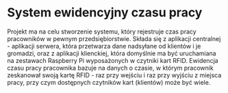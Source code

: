 # System ewidencyjny czasu pracy
Projekt ma na celu stworzenie systemu, który rejestruje czas pracy pracowników w pewnym przedsiębiorstwie. Składa się z aplikacji centralnej - aplikacji serwera, która przetwarza dane nadsyłane od klientów i je gromadzi, oraz z aplikacji klienckiej, która domyślnie ma być uruchamiana na zestawach Raspberry Pi wyposażonych w czytniki kart RFID. Ewidencja czasu pracy pracownika bazuje na danych o czasie, w którym pracownik zeskanował swoją kartę RFID - raz przy wejściu i raz przy wyjściu z miejsca pracy, przy czym dostępnych czytników kart (klientów) może być wiele.